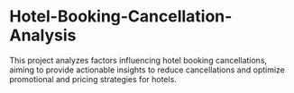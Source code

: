 # Hotel-Booking-Cancellation-Analysis
This project analyzes factors influencing hotel booking cancellations, aiming to provide actionable insights to reduce cancellations and optimize promotional and pricing strategies for hotels.
